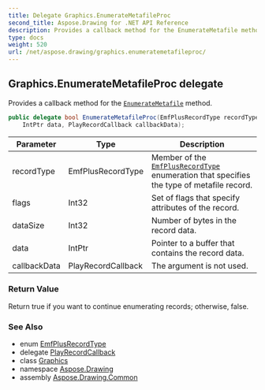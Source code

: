 ```yaml
---
title: Delegate Graphics.EnumerateMetafileProc
second_title: Aspose.Drawing for .NET API Reference
description: Provides a callback method for the EnumerateMetafile method
type: docs
weight: 520
url: /net/aspose.drawing/graphics.enumeratemetafileproc/
---
```

## Graphics.EnumerateMetafileProc delegate

Provides a callback method for the [`EnumerateMetafile`](../graphics/enumeratemetafile/) method.

```csharp
public delegate bool EnumerateMetafileProc(EmfPlusRecordType recordType, int flags, int dataSize, 
    IntPtr data, PlayRecordCallback callbackData);
```

| Parameter | Type | Description |
| --- | --- | --- |
| recordType | EmfPlusRecordType | Member of the [`EmfPlusRecordType`](../../aspose.drawing.imaging/emfplusrecordtype/) enumeration that specifies the type of metafile record. |
| flags | Int32 | Set of flags that specify attributes of the record. |
| dataSize | Int32 | Number of bytes in the record data. |
| data | IntPtr | Pointer to a buffer that contains the record data. |
| callbackData | PlayRecordCallback | The argument is not used. |

### Return Value

Return true if you want to continue enumerating records; otherwise, false.

### See Also

* enum [EmfPlusRecordType](../../aspose.drawing.imaging/emfplusrecordtype/)
* delegate [PlayRecordCallback](../../aspose.drawing.imaging/playrecordcallback/)
* class [Graphics](../graphics/)
* namespace [Aspose.Drawing](../../aspose.drawing/)
* assembly [Aspose.Drawing.Common](../../)



